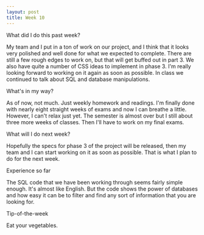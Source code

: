 ```yaml
---
layout: post
title: Week 10
---
```


What did I do this past week?

My team and I put in a ton of work on our project, and I think that it looks very polished and well done for what we expected to complete. There are still a few rough edges to work on, but that will get buffed out in part 3. We also have quite a number of CSS ideas to implement in phase 3. I'm really looking forward to working on it again as soon as possible. In class we continued to talk about SQL and database manipulations.  

What's in my way?

As of now, not much. Just weekly homework and readings. I'm finally done with nearly eight straight weeks of exams and now I can breathe a little. However, I can't relax just yet. The semester is almost over but I still about three more weeks of classes. Then I'll have to work on my final exams. 

What will I do next week?

Hopefully the specs for phase 3 of the project will be released, then my team and I can start working on it as soon as possible. That is what I plan to do for the next week.

Experience so far

The SQL code that we have been working through seems fairly simple enough. It's almost like English. But the code shows the power of databases and how easy it can be to filter and find any sort of information that you are looking for. 

Tip-of-the-week

Eat your vegetables.
